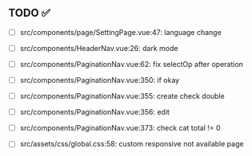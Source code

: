 ## TODO ✅

- [ ] src/components/page/SettingPage.vue:47: language change

- [ ] src/components/HeaderNav.vue:26: dark mode

- [ ] src/components/PaginationNav.vue:62: fix selectOp after operation

- [ ] src/components/PaginationNav.vue:350: if okay

- [ ] src/components/PaginationNav.vue:355: create check double

- [ ] src/components/PaginationNav.vue:356: edit

- [ ] src/components/PaginationNav.vue:373: check cat total != 0

- [ ] src/assets/css/global.css:58: custom responsive not available page
